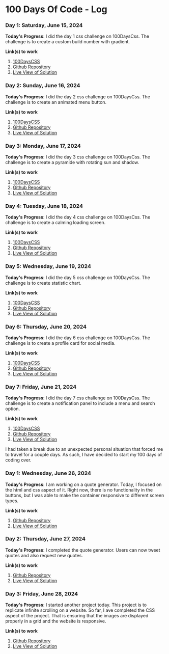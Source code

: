 # 100 Days Of Code - Log

### Day 1: Saturday, June 15, 2024

**Today's Progress**: I did the day 1 css challenge on 100DaysCss. The challenge is to create a custom build number with gradient.

**Link(s) to work**
1. [100DaysCSS](https://100dayscss.com/days/1/)
2. [Github Repository](https://github.com/the-codingphoenix/CSS--Number-With-Gradient)
3. [Live View of Solution](https://the-codingphoenix.github.io/CSS--Number-With-Gradient/)

### Day 2: Sunday, June 16, 2024

**Today's Progress**: I did the day 2 css challenge on 100DaysCss. The challenge is to create an animated menu button.

**Link(s) to work**
1. [100DaysCSS](https://100dayscss.com/days/2/)
2. [Github Repository](https://github.com/the-codingphoenix/Animated-Menu-Button)
3. [Live View of Solution](https://the-codingphoenix.github.io/Animated-Menu-Button/)

### Day 3: Monday, June 17, 2024

**Today's Progress**: I did the day 3 css challenge on 100DaysCss. The challenge is to create a pyramide with rotating sun and shadow.

**Link(s) to work**
1. [100DaysCSS](https://100dayscss.com/days/3/)
2. [Github Repository](https://github.com/the-codingphoenix/The-Pyramide)
3. [Live View of Solution](https://the-codingphoenix.github.io/The-Pyramide/)

### Day 4: Tuesday, June 18, 2024

**Today's Progress**: I did the day 4 css challenge on 100DaysCss. The challenge is to create a calming loading screen. 

**Link(s) to work**
1. [100DaysCSS](https://100dayscss.com/days/4/)
2. [Github Repository](https://github.com/the-codingphoenix/LoadingAnimation)
3. [Live View of Solution](https://the-codingphoenix.github.io/LoadingAnimation/)

### Day 5: Wednesday, June 19, 2024

**Today's Progress**: I did the day 5 css challenge on 100DaysCss. The challenge is to create statistic chart. 

**Link(s) to work**
1. [100DaysCSS](https://100dayscss.com/days/5/)
2. [Github Repository](https://github.com/the-codingphoenix/Statistics-Chart)
3. [Live View of Solution](https://the-codingphoenix.github.io/Statistics-Chart/)

### Day 6: Thursday, June 20, 2024

**Today's Progress**: I did the day 6 css challenge on 100DaysCss. The challenge is to create a profile card for social media. 

**Link(s) to work**
1. [100DaysCSS](https://100dayscss.com/days/6/)
2. [Github Repository](https://github.com/the-codingphoenix/Profile-Card)
3. [Live View of Solution](https://the-codingphoenix.github.io/Profile-Card/)

### Day 7: Friday, June 21, 2024

**Today's Progress**: I did the day 7 css challenge on 100DaysCss. The challenge is to create a notification panel to include a menu and search option. 


**Link(s) to work**
1. [100DaysCSS](https://100dayscss.com/days/7/)
2. [Github Repository](https://github.com/the-codingphoenix/Notifications-Search-Menu)
3. [Live View of Solution](https://the-codingphoenix.github.io/Notifications-Search-Menu/)

I had taken a break due to an unexpected personal situation that forced me to travel for a couple days. As such, I have decided to start my 100 days of coding over.

### Day 1: Wednesday, June 26, 2024

**Today's Progress**: I am working on a quote generator. Today, I focused on the html and css aspect of it. Right now, there is no functionality in the buttons, but I was able to make the container responsive to different screen types. 

**Link(s) to work**
1. [Github Repository](https://github.com/the-codingphoenix/QuoteGenerator)
2. [Live View of Solution](https://the-codingphoenix.github.io/QuoteGenerator/)
   
### Day 2: Thursday, June 27, 2024

**Today's Progress**: I completed the quote generator. Users can now tweet quotes and also request new quotes. 

**Link(s) to work**
1. [Github Repository](https://github.com/the-codingphoenix/QuoteGenerator)
2. [Live View of Solution](https://the-codingphoenix.github.io/QuoteGenerator/)

### Day 3: Friday, June 28, 2024

**Today's Progress**: I started another project today. This project is to replicate infinite scrolling on a website. So far, I ave completed the CSS aspect of the project. That is ensuring that the images are displayed properly in a grid and the website is responsive. 

**Link(s) to work**
1. [Github Repository](https://github.com/the-codingphoenix/InfiniteScroll)
2. [Live View of Solution](https://the-codingphoenix.github.io/InfiniteScroll/)